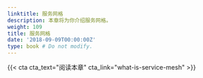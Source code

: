 ```yaml
---
linktitle: 服务网格
description: 本章将为你介绍服务网格。
weight: 109
title: 服务网格
date: '2018-09-09T00:00:00Z'
type: book # Do not modify.
---
```


{{< cta cta_text="阅读本章" cta_link="what-is-service-mesh" >}}
